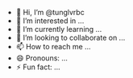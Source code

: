 - 👋 Hi, I’m @tunglvrbc
- 👀 I’m interested in ...
- 🌱 I’m currently learning ...
- 💞️ I’m looking to collaborate on ...
- 📫 How to reach me ...
- 😄 Pronouns: ...
- ⚡ Fun fact: ...

<!---
tunglvrbc/tunglvrbc is a ✨ special ✨ repository because its `README.md` (this file) appears on your GitHub profile.
You can click the Preview link to take a look at your changes.
--->
